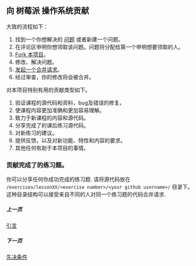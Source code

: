 ## 向 树莓派 操作系统贡献

大致的流程如下：

1. 找到一个你想解决的 [问题](https://github.com/s-matyukevich/raspberry-pi-os/issues) 或者新建一个问题。
1. 在评论区申明你想领取该问题。问题将分配给第一个申明想要领取的人。
1. [Fork 本项目](https://help.github.com/articles/fork-a-repo/)。
1. 修改、解决问题。
1. [发起一个合并请求](https://help.github.com/articles/about-pull-requests/)。 
1. 经过审查，你的修改将会被合并。

对本项目特别有用的贡献类型如下。

1. 验证课程的源代码和资料，bug及错误的修复。
1. 使课程内容更加准确和更加容易理解。
1. 致力于新课程的内容和源代码。
1. 分享完成了的课后练习源代码。
1. 对新练习的建议。
1. 提供反馈，以及对新功能、特性和内容的要求。
1. 其他任何有助于本项目的事情。

### 贡献完成了的练习题。

你可以分享任何你成功完成的练习题. 请将源代码放在 `/exercises/lessonXX/<exercise number>/<your github username>/` 目录下。这种目录结构可以接受来自不同的人对同一个练习题的代码合并请求.

##### 上一页

[引言](../docs/Introduction.md)

##### 下一页

[先决条件](../docs/Prerequisites.md)